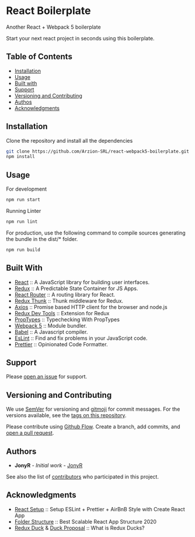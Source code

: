 # React Boilerplate
Another React + Webpack 5 boilerplate

Start your next react project in seconds using this boilerplate.

## Table of Contents

- [Installation](#installation)
- [Usage](#usage)
- [Built with](#build-with)
- [Support](#support)
- [Versioning and Contributing](#versioning-and-contributing)
- [Authos](#authors)
- [Acknowledgments](#acknowledgments)

## Installation

Clone the repository and install all the dependencies

```bash
git clone https://github.com/Arzion-SRL/react-webpack5-boilerplate.git
npm install
```
## Usage

For development
```bash
npm run start
```

Running Linter
```bash
npm run lint
```

For production, use the following command to compile sources generating the bundle in the dist/* folder.
```bash
npm run build
```

## Built With
- [React](https://reactjs.org/) :: A JavaScript library for building user interfaces.
- [Redux](https://redux.js.org/) :: A Predictable State Container for JS Apps.
- [React Router](https://reactrouter.com/web/guides/quick-start) :: A routing library for React.
- [Redux Thunk](https://github.com/reduxjs/redux-thunk) :: Thunk middleware for Redux.
- [Axios](https://github.com/axios/axios) :: Promise based HTTP client for the browser and node.js
- [Redux Dev Tools](https://github.com/zalmoxisus/redux-devtools-extension) :: Extension for Redux
- [PropTypes](https://reactjs.org/docs/typechecking-with-proptypes.html) :: Typechecking With PropTypes
- [Webpack 5](https://webpack.js.org/) :: Module bundler.
- [Babel](https://babeljs.io/) :: A Javascript compiler.
- [EsLint](https://eslint.org) :: Find and fix problems in your JavaScript code.
- [Prettier](https://prettier.io) :: Opinionated Code Formatter.

## Support

Please [open an issue](https://github.com/Arzion-SRL/react-webpack5-boilerplate/issues/new) for support.

## Versioning and Contributing

We use [SemVer](http://semver.org/) for versioning and [gitmoji](https://gitmoji.dev) for commit messages. For the versions available, see the [tags on this repository](https://github.com/Arzion-SRL/react-webpack5-boilerplate/tags).

Please contribute using [Github Flow](https://guides.github.com/introduction/flow/). Create a branch, add commits, and [open a pull request](https://github.com/Arzion-SRL/react-webpack5-boilerplate/compare/).


## Authors

* **JonyR** - *Initial work* - [JonyR](https://github.com/jonyr)

See also the list of [contributors](https://github.com/Arzion-SRL/react-webpack5-boilerplate/contributors) who participated in this project.

## Acknowledgments

- [React Setup](https://www.andrewmin.info/blog/react-setup/) :: Setup ESLint + Prettier + AirBnB Style with Create React App
- [Folder Structure](https://dev.to/gkhan205/best-scalable-react-app-architecture-2020-9fn) :: Best Scalable React App Structure 2020
- [Redux Duck](https://medium.com/@matthew.holman/what-is-redux-ducks-46bcb1ad04b7) & [Duck Proposal](https://github.com/erikras/ducks-modular-redux) :: What is Redux Ducks?
